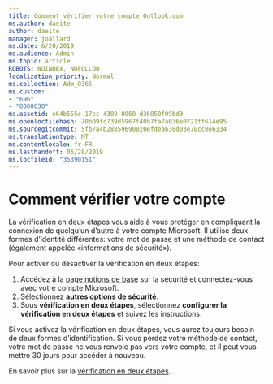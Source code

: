 ```yaml
---
title: Comment vérifier votre compte Outlook.com
ms.author: daeite
author: daeite
manager: joallard
ms.date: 6/20/2019
ms.audience: Admin
ms.topic: article
ROBOTS: NOINDEX, NOFOLLOW
localization_priority: Normal
ms.collection: Adm_O365
ms.custom:
- "696"
- "8000030"
ms.assetid: e64b555c-17ec-4389-8068-d36850f09bd3
ms.openlocfilehash: 70b09fc739d5967f40b7fa7a036e0721ff614e95
ms.sourcegitcommit: 5fb7a4b28859690020efdea630d03e70cc0e6334
ms.translationtype: MT
ms.contentlocale: fr-FR
ms.lasthandoff: 06/28/2019
ms.locfileid: "35390151"
---
```

# <a name="how-to-verify-your-account"></a>Comment vérifier votre compte

La vérification en deux étapes vous aide à vous protéger en compliquant la connexion de quelqu’un d’autre à votre compte Microsoft. Il utilise deux formes d’identité différentes: votre mot de passe et une méthode de contact (également appelée «informations de sécurité»).
  
Pour activer ou désactiver la vérification en deux étapes:
  
1. Accédez à la [page notions de base](https://go.microsoft.com/fwlink/?linkid=842325) sur la sécurité et connectez-vous avec votre compte Microsoft.
2. Sélectionnez **autres options de sécurité**.
3. Sous **vérification en deux étapes**, sélectionnez **configurer la vérification en deux étapes** et suivez les instructions.

Si vous activez la vérification en deux étapes, vous aurez toujours besoin de deux formes d’identification. Si vous perdez votre méthode de contact, votre mot de passe ne vous renvoie pas vers votre compte, et il peut vous mettre 30 jours pour accéder à nouveau.
  
En savoir plus sur la [vérification en deux étapes](https://go.microsoft.com/fwlink/?linkid=872270).
  